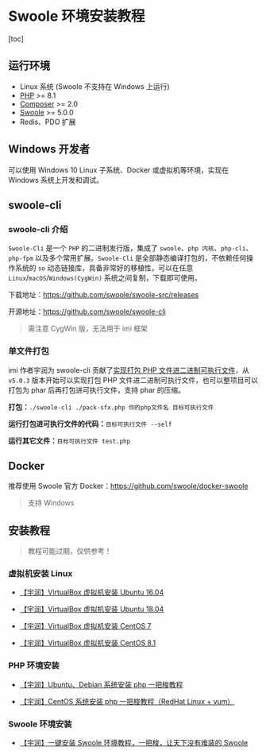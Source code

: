 # Swoole 环境安装教程

[toc]

## 运行环境

- Linux 系统 (Swoole 不支持在 Windows 上运行)
- [PHP](https://php.net/) >= 8.1
- [Composer](https://getcomposer.org/) >= 2.0
- [Swoole](https://www.swoole.com/) >= 5.0.0
- Redis、PDO 扩展

## Windows 开发者

可以使用 Windows 10 Linux 子系统、Docker 或虚拟机等环境，实现在 Windows 系统上开发和调试。

## swoole-cli

### swoole-cli 介绍

`Swoole-Cli` 是一个 `PHP` 的二进制发行版，集成了 `swoole`、`php 内核`、`php-cli`、`php-fpm` 以及多个常用扩展。`Swoole-Cli`
是全部静态编译打包的，不依赖任何操作系统的 `so` 动态链接库，具备非常好的移植性，可以在任意 `Linux`/`macOS`/`Windows(CygWin)`
系统之间复制，下载即可使用。

下载地址：<https://github.com/swoole/swoole-src/releases>

开源地址：<https://github.com/swoole/swoole-cli>

> 需注意 CygWin 版，无法用于 imi 框架

### 单文件打包

imi 作者宇润为 swoole-cli 贡献了[实现打包 PHP 文件进二进制可执行文件](https://github.com/swoole/swoole-cli/pull/55)，从 `v5.0.3` 版本开始可以实现打包 PHP 文件进二进制可执行文件，也可以整项目可以打包为 phar 后再打包进可执行文件，支持 phar 的压缩。

**打包：**`./swoole-cli ./pack-sfx.php 你的php文件名 目标可执行文件`

**运行打包进可执行文件的代码：**`目标可执行文件 --self`

**运行其它文件：**`目标可执行文件 test.php`

## Docker

推荐使用 Swoole 官方 Docker：<https://github.com/swoole/docker-swoole>

> 支持 Windows

## 安装教程

> 教程可能过期，仅供参考！

### 虚拟机安装 Linux

- [【宇润】VirtualBox 虚拟机安装 Ubuntu 16.04](https://www.bilibili.com/video/av88488788)

- [【宇润】VirtualBox 虚拟机安装 Ubuntu 18.04](https://www.bilibili.com/video/av88712228)

- [【宇润】VirtualBox 虚拟机安装 CentOS 7](https://www.bilibili.com/video/av89707677)

- [【宇润】VirtualBox 虚拟机安装 CentOS 8.1](https://www.bilibili.com/video/av89935801)

### PHP 环境安装

- [【宇润】Ubuntu、Debian 系统安装 php 一把梭教程](https://www.bilibili.com/video/av89346440)

- [【宇润】CentOS 系统安装 php 一把梭教程（RedHat Linux + yum）](https://www.bilibili.com/video/av89346440)

### Swoole 环境安装

- [【宇润】一键安装 Swoole 环境教程，一把梭，让天下没有难装的 Swoole](https://www.bilibili.com/video/av90802466)
